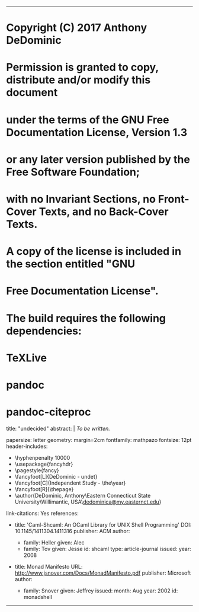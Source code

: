 
---
# Copyright (C) 2017 Anthony DeDominic
#
# Permission is granted to copy, distribute and/or modify this document
# under the terms of the GNU Free Documentation License, Version 1.3
# or any later version published by the Free Software Foundation;
# with no Invariant Sections, no Front-Cover Texts, and no Back-Cover Texts.
# A copy of the license is included in the section entitled "GNU
# Free Documentation License".

# The build requires the following dependencies:
#    TeXLive
#    pandoc 
#    pandoc-citeproc

title: "undecided"
abstract: |
    *To be written.*

papersize: letter
geometry: margin=2cm
fontfamily: mathpazo
fontsize: 12pt
header-includes:
- \hyphenpenalty 10000
- \usepackage{fancyhdr}
- \pagestyle{fancy}
- \fancyfoot[L]{DeDominic - undet}
- \fancyfoot[C]{Independent Study - \the\year}
- \fancyfoot[R]{\thepage}
- \author{DeDominic, Anthony\\Eastern Connecticut State University\\Willimantic, USA\\dedominica@my.easternct.edu}

link-citations: Yes
references:
- title: 'Caml-Shcaml: An OCaml Library for UNIX Shell Programming'
  DOI: 10.1145/1411304.1411316
  publisher: ACM
  author:
  - family: Heller
    given: Alec
  - family: Tov
    given: Jesse
  id: shcaml
  type: article-journal
  issued:
    year: 2008

- title: Monad Manifesto
  URL: http://www.jsnover.com/Docs/MonadManifesto.pdf
  publisher: Microsoft
  author:
  - family: Snover
    given: Jeffrey
  issued:
    month: Aug
    year: 2002
  id: monadshell
---
